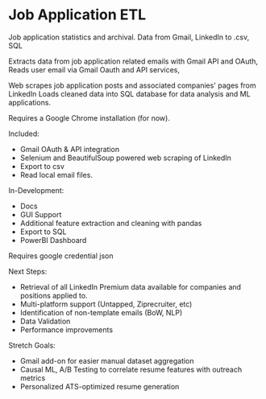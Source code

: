 # Job Application ETL
Job application statistics and archival.
Data from Gmail, LinkedIn to .csv, SQL   

Extracts data from job application related emails with Gmail API and OAuth, 
Reads user email via Gmail Oauth and API services,

Web scrapes job application posts and associated companies' pages from LinkedIn
Loads cleaned data into SQL database for data analysis and ML applications.

Requires a Google Chrome installation (for now).


Included:
- Gmail OAuth & API integration
- Selenium and BeautifulSoup powered web scraping of LinkedIn
- Export to csv
- Read local email files.

In-Development:
- Docs
- GUI Support
- Additional feature extraction and cleaning with pandas
- Export to SQL
- PowerBI Dashboard 

Requires google credential json

Next Steps:
- Retrieval of all LinkedIn Premium data available for companies and positions applied to.
- Multi-platform support (Untapped, Ziprecruiter, etc)
- Identification of non-template emails (BoW, NLP)
- Data Validation
- Performance improvements

Stretch Goals:
- Gmail add-on for easier manual dataset aggregation 
- Causal ML, A/B Testing to correlate resume features with outreach metrics
- Personalized ATS-optimized resume generation








